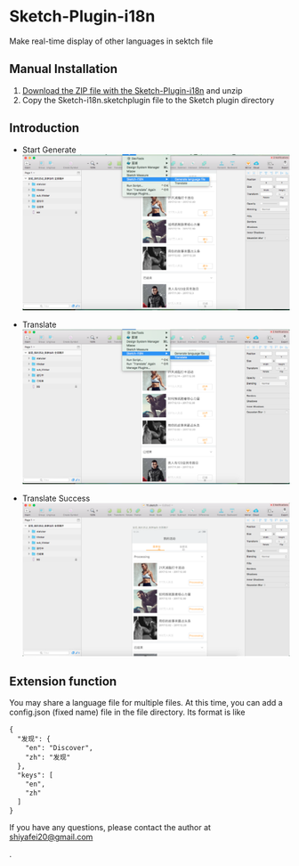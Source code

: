 # Sketch-Plugin-i18n
Make real-time display of other languages in sektch file

## Manual Installation
1. [Download the ZIP file with the Sketch-Plugin-i18n](https://github.com/shiyafei/Sketch-Plugin-i18n) and unzip
2. Copy the Sketch-i18n.sketchplugin file to the Sketch plugin directory

## Introduction
- Start Generate
![Generate](./assets/generate.png)
<!-- - Input one Language code
![Edit-language](./assets/edit-language.png)
- Generate Success
![Genetate Success](./assets/genetate-success.png) -->
- Translate
![Translate](./assets/translate.png)
<!-- - Select Language
![Select language](./assets/select-language.png) -->
- Translate Success
![Success](./assets/success.png)

## Extension function
You may share a language file for multiple files. At this time, you can add a config.json (fixed name) file in the file directory. Its format is like
```
{
  "发现": {
    "en": "Discover",
    "zh": "发现"
  },
  "keys": [
    "en",
    "zh"
  ]
}
```

If you have any questions, please contact the author at <font style="color: #2d8cf0">shiyafei20@gmail.com</font>

.
